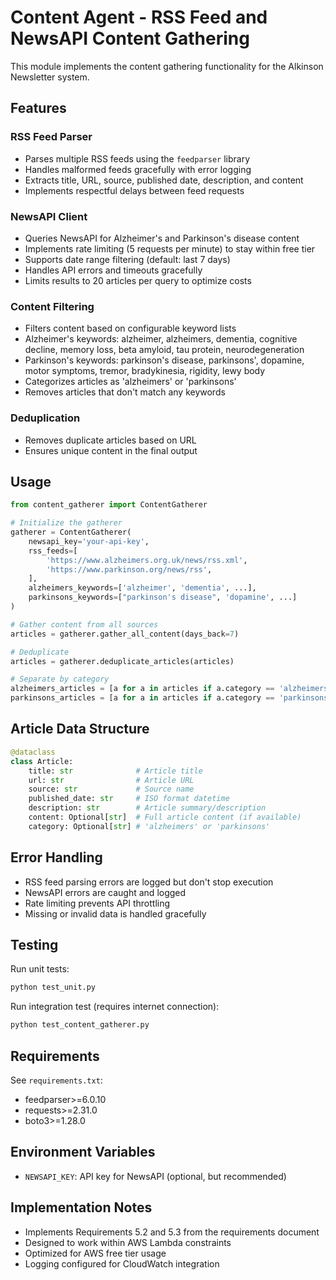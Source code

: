# Content Agent - RSS Feed and NewsAPI Content Gathering

This module implements the content gathering functionality for the Alkinson Newsletter system.

## Features

### RSS Feed Parser
- Parses multiple RSS feeds using the `feedparser` library
- Handles malformed feeds gracefully with error logging
- Extracts title, URL, source, published date, description, and content
- Implements respectful delays between feed requests

### NewsAPI Client
- Queries NewsAPI for Alzheimer's and Parkinson's disease content
- Implements rate limiting (5 requests per minute) to stay within free tier
- Supports date range filtering (default: last 7 days)
- Handles API errors and timeouts gracefully
- Limits results to 20 articles per query to optimize costs

### Content Filtering
- Filters content based on configurable keyword lists
- Alzheimer's keywords: alzheimer, alzheimers, dementia, cognitive decline, memory loss, beta amyloid, tau protein, neurodegeneration
- Parkinson's keywords: parkinson's disease, parkinsons', dopamine, motor symptoms, tremor, bradykinesia, rigidity, lewy body
- Categorizes articles as 'alzheimers' or 'parkinsons'
- Removes articles that don't match any keywords

### Deduplication
- Removes duplicate articles based on URL
- Ensures unique content in the final output

## Usage

```python
from content_gatherer import ContentGatherer

# Initialize the gatherer
gatherer = ContentGatherer(
    newsapi_key='your-api-key',
    rss_feeds=[
        'https://www.alzheimers.org.uk/news/rss.xml',
        'https://www.parkinson.org/news/rss',
    ],
    alzheimers_keywords=['alzheimer', 'dementia', ...],
    parkinsons_keywords=["parkinson's disease", 'dopamine', ...]
)

# Gather content from all sources
articles = gatherer.gather_all_content(days_back=7)

# Deduplicate
articles = gatherer.deduplicate_articles(articles)

# Separate by category
alzheimers_articles = [a for a in articles if a.category == 'alzheimers']
parkinsons_articles = [a for a in articles if a.category == 'parkinsons']
```

## Article Data Structure

```python
@dataclass
class Article:
    title: str              # Article title
    url: str                # Article URL
    source: str             # Source name
    published_date: str     # ISO format datetime
    description: str        # Article summary/description
    content: Optional[str]  # Full article content (if available)
    category: Optional[str] # 'alzheimers' or 'parkinsons'
```

## Error Handling

- RSS feed parsing errors are logged but don't stop execution
- NewsAPI errors are caught and logged
- Rate limiting prevents API throttling
- Missing or invalid data is handled gracefully

## Testing

Run unit tests:
```bash
python test_unit.py
```

Run integration test (requires internet connection):
```bash
python test_content_gatherer.py
```

## Requirements

See `requirements.txt`:
- feedparser>=6.0.10
- requests>=2.31.0
- boto3>=1.28.0

## Environment Variables

- `NEWSAPI_KEY`: API key for NewsAPI (optional, but recommended)

## Implementation Notes

- Implements Requirements 5.2 and 5.3 from the requirements document
- Designed to work within AWS Lambda constraints
- Optimized for AWS free tier usage
- Logging configured for CloudWatch integration

